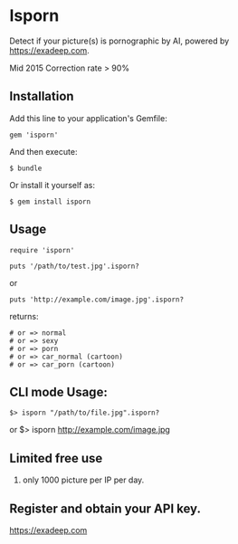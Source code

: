 # Isporn

Detect if your picture(s) is pornographic by AI, powered by https://exadeep.com. 

Mid 2015 Correction rate > 90%

## Installation

Add this line to your application's Gemfile:

    gem 'isporn'

And then execute:

    $ bundle

Or install it yourself as:

    $ gem install isporn

## Usage

    require 'isporn'

    puts '/path/to/test.jpg'.isporn?
or

    puts 'http://example.com/image.jpg'.isporn?

returns:

    # or => normal
    # or => sexy
    # or => porn
    # or => car_normal (cartoon)
    # or => car_porn (cartoon)
    
## CLI mode Usage:

    $> isporn "/path/to/file.jpg".isporn?
or
    $> isporn http://example.com/image.jpg

## Limited free use

1. only 1000 picture per IP per day.

## Register and obtain your API key.
https://exadeep.com
